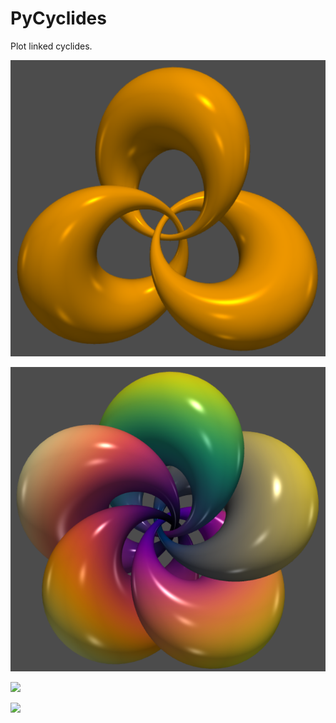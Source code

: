 # PyCyclides

Plot linked cyclides.

![](https://github.com/stla/PyCyclides/raw/main/examples/example1.png)

![](https://github.com/stla/PyCyclides/raw/main/examples/example4.png)

![](https://github.com/stla/PyCyclides/raw/main/examples/example5.gif)

![](https://github.com/stla/PyCyclides/raw/main/examples/example6.gif)
